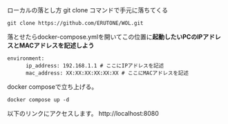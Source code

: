 ローカルの落とし方
git clone コマンドで手元に落ちてくる 
```
git clone https://github.com/ERUTONE/WOL.git
```
落とせたらdocker-compose.ymlを開いてこの位置に**起動したいPCのIPアドレスとMACアドレスを記述しよう**
```
environment:
      ip_address: 192.168.1.1 # ここにIPアドレスを記述
      mac_address: XX:XX:XX:XX:XX:XX # ここにMACアドレスを記述
```
docker composeで立ち上げる。 
```
docker compose up -d
```

以下のリンクにアクセスします。 http://localhost:8080
